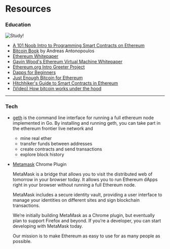 # Resources

### Education
![Study!](http://data.whicdn.com/images/52945249/large.gif)
- [A 101 Noob Intro to Programming Smart Contracts on Ethereum](https://medium.com/@ConsenSys/a-101-noob-intro-to-programming-smart-contracts-on-ethereum-695d15c1dab4)
- [Bitcoin Book](https://github.com/bitcoinbook/bitcoinbook) by Andreas Antonopoulos
- [Ethereum Whitepaper](https://github.com/ethereum/wiki/wiki/White-Paper)
- [Gavin Wood's Ethereum Virtual Machine Whitepaper](http://gavwood.com/Paper.pdf)
- [Ethereum.org Intro Greeter Project](https://ethereum.org/greeter)
- [Dapps for Beginners](https://dappsforbeginners.wordpress.com/)
- [Just Enough Bitcoin for Ethereum](https://media.consensys.net/time-sure-does-fly-ed4518792679)
- [Hitchhiker's Guide to Smart Contracts in Ethereum](https://blog.zeppelin.solutions/the-hitchhikers-guide-to-smart-contracts-in-ethereum-848f08001f05)
- [(Video) How bitcoin works under the hood](http://www.imponderablethings.com/2013/07/how-bitcoin-works-under-hood.html)

---
### Tech
- [geth](https://github.com/ethereum/go-ethereum/wiki/geth) is the command line interface for running a full ethereum node implemented in Go. By installing and running geth, you can take part in the ethereum frontier live network and
    - mine real ether
    - transfer funds between addresses
    - create contracts and send transactions
    - explore block history


- [Metamask](https://metamask.io/) Chrome Plugin

    MetaMask is a bridge that allows you to visit the distributed web of tomorrow in your browser today. It allows you to run Ethereum dApps right in your browser without running a full Ethereum node.

    MetaMask includes a secure identity vault, providing a user interface to manage your identities on different sites and sign blockchain transactions.

    We’re initially building MetaMask as a Chrome plugin, but eventually plan to support Firefox and beyond. If you’re a developer, you can start developing with MetaMask today.

    Our mission is to make Ethereum as easy to use for as many people as possible.
